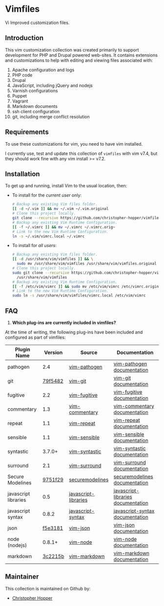 Vimfiles
========

Vi Improved customization files.

## Introduction

This vim customization collection was created primarily to support development for PHP and Drupal powered web-sites. It contains extensions and customizations to help with editing and viewing files associated with:

1. Apache configuration and logs
1. PHP code
1. Drupal 
1. JavaScript, including jQuery and nodejs
1. Varnish configurations
1. Puppet
1. Vagrant
1. Markdown documents
1. ssh client configuration
1. git, including merge conflict resolution

## Requirements

To use these customizations for vim, you need to have vim installed. 

I currently use, test and update this collection of `vimfiles` with vim v7.4, but they should work fine with any vim install >= v7.2. 

## Installation

To get up and running, install Vim to the usual location, then:

- To install for the _current user_ only:

  ```sh
  # Backup any existing Vim files folder.
  [[ -d ~/.vim ]] && mv ~/.vim ~/.vim.original
  # Clone this project locally.
  git clone --recursive https://github.com/christopher-hopper/vimfiles.git ~/.vim
  # Backup any existing Vim Runtime Configuration.
  [[ -f ~/.vimrc ]] && mv ~/.vimrc ~/.vimrc.orig~
  # Link to the new Vim Runtime Configuration.
  ln -s ~/.vim/vimrc.local ~/.vimrc
  ```

- To install for _all users_:
  
  ```sh
  # Backup any existing Vim files folder.
  [[ -d /usr/share/vim/vimfiles ]] && \
    sudo mv /usr/share/vim/vimfiles /usr/share/vim/vimfiles.original
  # Clone this project locally.
  sudo git clone --recursive https://github.com/christopher-hopper/vimfiles.git \
    /usr/share/vim/vimfiles
  # Backup any existing Vim Runtime Configuration.
  [[ -f /etc/vim/vimrc ]] && sudo mv /etc/vim/vimrc /etc/vimrc.original
  # Link to the new Vim Runtime Configuration.
  sudo ln -s /usr/share/vim/vimfiles/vimrc.local /etc/vim/vimrc
  ```

## FAQ

1. **Which plug-ins are currently included in vimfiles?**
  
  At the time of writing, the following plug-ins have been included and configured as part of vimfiles:

  | Plugin Name          | Version     | Source                   | Documentation                          |
  |----------------------|-------------|--------------------------|----------------------------------------|
  | pathogen             | 2.4         | [vim-pathogen][]         | [vim-pathogen documentation][]         |
  | git                  | [79f5482][] | [vim-git][]              | [vim-git documentation][]              |
  | fugitive             | 2.2         | [vim-fugitive][]         | [vim-fugitive documentation][]         |
  | commentary           | 1.3         | [vim-commentary][]       | [vim-commentary documentation][]       |
  | repeat               | 1.1         | [vim-repeat][]           | [vim-repeat documentation][]           |
  | sensible             | 1.1         | [vim-sensible][]         | [vim-sensible documentation][]         |
  | syntastic            | 3.7.0+      | [vim-syntastic][]        | [vim-syntastic documentation][]        |
  | surround             | 2.1         | [vim-surround][]         | [vim-surround documentation][]         |
  | Secure Modelines     | [9751f29][] | [securemodelines][]      | [securemodelines documentation][]      |
  | javascript libraries | 0.5         | [javascript-libraries][] | [javascript-libraries documentation][] |
  | javascript syntax    | 0.8.2       | [javascript-syntax][]    | [javascript-syntax documentation][]    |
  | json                 | [f5e3181][] | [vim-json][]             | [vim-json documentation][]             |
  | node (nodejs)        | 0.8.1+      | [vim-node][]             | [vim-node documentation][]             |
  | markdown             | [3c2215b][] | [vim-markdown][]         | [vim-markdown documentation][]         |

[vim-pathogen]: https://github.com/tpope/vim-pathogen
[vim-pathogen documentation]: http://www.vim.org/scripts/script.php?script_id=2332
[vim-fugitive]: https://github.com/tpope/vim-fugitive
[vim-fugitive documentation]: http://www.vim.org/scripts/script.php?script_id=2975
[vim-git]: https://github.com/tpope/vim-git
[vim-git documentation]: http://www.vim.org/scripts/script.php?script_id=1654
[79f5482]: https://github.com/tpope/vim-git/commit/79f5482
[vim-commentary]: https://github.com/tpope/vim-commentary
[vim-commentary documentation]: http://www.vim.org/scripts/script.php?script_id=3695
[vim-repeat]: https://github.com/tpope/vim-repeat
[vim-repeat documentation]: http://www.vim.org/scripts/script.php?script_id=2136
[vim-sensible]: https://github.com/tpope/vim-sensible
[vim-sensible documentation]: http://www.vim.org/scripts/script.php?script_id=4391
[vim-syntastic]: https://github.com/scrooloose/syntastic
[vim-syntastic documentation]: http://www.vim.org/scripts/script.php?script_id=2736
[vim-surround]: https://github.com/tpope/vim-surround
[vim-surround documentation]: http://www.vim.org/scripts/script.php?script_id=1697
[securemodelines]: https://github.com/ciaranm/securemodelines
[securemodelines documentation]: http://www.vim.org/scripts/script.php?script_id=1876
[9751f29]: https://github.com/ciaranm/securemodelines/tree/9751f29
[javascript-libraries]: https://github.com/othree/javascript-libraries-syntax.vim
[javascript-libraries documentation]: http://www.vim.org/scripts/script.php?script_id=4428
[javascript-syntax]: https://github.com/jelera/vim-javascript-syntax
[javascript-syntax documentation]: http://www.vim.org/scripts/script.php?script_id=3425
[vim-json]: https://github.com/elzr/vim-json
[vim-json documentation]: https://github.com/elzr/vim-json#readme
[f5e3181]: https://github.com/elzr/vim-json/commit/f5e3181
[vim-node]: https://github.com/moll/vim-node
[vim-node documentation]: http://www.vim.org/scripts/script.php?script_id=4674
[vim-markdown]: https://github.com/tpope/vim-markdown
[vim-markdown documentation]: https://github.com/tpope/vim-markdown#readme
[3c2215b]: https://github.com/tpope/vim-markdown/commit/3c2215b

## Maintainer

This collection is maintained on Github by:

- [Christopher Hopper](https://github.com/christopher-hopper)

